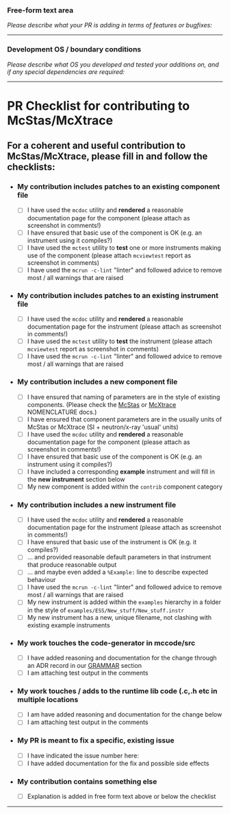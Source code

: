 ### Free-form text area
_Please describe what your PR is adding in terms of features or bugfixes:_

--------------
### Development OS / boundary conditions
_Please describe what OS you developed and tested your additions on, and if any special dependencies are required:_

--------------
# PR Checklist for contributing to McStas/McXtrace
## For a coherent and useful contribution to McStas/McXtrace, please fill in and follow the checklists:
* ### My contribution includes patches to an **existing component** file
  * [ ] I have used the `mcdoc` utility and **rendered** a reasonable documentation page for the component (please attach as screenshot in comments!)
  * [ ] I have ensured that basic use of the component is OK (e.g. an instrument using it compiles?)
  * [ ] I have used the `mctest` utility to **test** one or more instruments making use of the component (please attach `mcviewtest` report as screenshot in comments)
  * [ ] I have used the `mcrun -c-lint` "linter" and followed advice to remove most / all warnings that are raised
* ### My contribution includes patches to an **existing** instrument file
  * [ ] I have used the `mcdoc` utility and **rendered** a reasonable documentation page for the instrument (please attach as screenshot in comments!)
  * [ ] I have used the `mctest` utility to **test** the instrument (please attach `mcviewtest` report as screenshot in comments)
  * [ ] I have used the `mcrun -c-lint` "linter" and followed advice to remove most / all warnings that are raised
* ### My contribution includes a **new component** file
  * [ ] I have ensured that naming of parameters are in the style of existing components. (Please check the [McStas](https://github.com/mccode-dev/McCode/blob/main/mcstas-comps/NOMENCLATURE.md) or [McXtrace](https://github.com/mccode-dev/McCode/blob/main/mcxtrace-comps/NOMENCLATURE) NOMENCLATURE docs.)
  * [ ] I have ensured that component parameters are in the usually units of McStas or McXtrace (SI + neutron/x-ray 'usual' units)
  * [ ] I have used the `mcdoc` utility and **rendered** a reasonable documentation page for the component (please attach as screenshot in comments!)
  * [ ] I have ensured that basic use of the component is OK (e.g. an instrument using it compiles?)
  * [ ] I have included a corresponding **example** instrument and will fill in the **new instrument** section below
  * [ ] My new component is added within the `contrib` component category
* ### My contribution includes a **new instrument** file
  * [ ] I have used the `mcdoc` utility and **rendered** a reasonable documentation page for the instrument (please attach as screenshot in comments!)
  * [ ] I have ensured that basic use of the instrument is OK (e.g. it compiles?)
  * [ ] ... and provided reasonable default parameters in that instrument that produce reasonable output
  * [ ] ... and maybe even added a `%Example:` line to describe expected behaviour
  * [ ] I have used the `mcrun -c-lint` "linter" and followed advice to remove most / all warnings that are raised
  * [ ] My new instrument is added within the `examples` hierarchy in a folder in the style of `examples/ESS/New_stuff/New_stuff.instr`
  * [ ] My new instrument has a new, unique filename, not clashing with existing example instruments
* ### My work touches the code-generator in mccode/src
  * [ ] I have added reasoning and documentation for the change through an ADR record in our [GRAMMAR](https://github.com/mccode-dev/McCode/tree/main/docs/GRAMMAR) section
  * [ ] I am attaching test output in the comments
* ### My work touches / adds to the runtime lib code (.c,.h etc in multiple locations
  * [ ] I am have added reasoning and documentation for the change below
  * [ ] I am attaching test output in the comments
* ### My PR is meant to fix a specific, existing issue
  * [ ] I have indicated the issue number here:
  * [ ] I have added documentation for the fix and possible side effects
* ### My contribution contains something else
  * [ ] Explanation is added in free form text above or below the checklist

--------------



